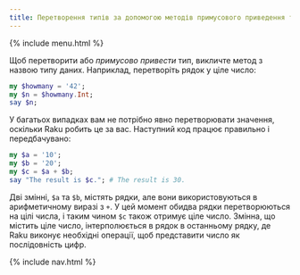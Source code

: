 ```yaml
---
title: Перетворення типів за допомогою методів примусового приведення типів
---
```


{% include menu.html %}

Щоб перетворити або _примусово привести_ тип, викличте метод з назвою типу даних. Наприклад, перетворіть рядок у ціле число:

```raku
my $howmany = '42';
my $n = $howmany.Int;
say $n;
```

У багатьох випадках вам не потрібно явно перетворювати значення, оскільки Raku робить це за вас. Наступний код працює правильно і передбачувано:

```raku
my $a = '10';
my $b = '20';
my $c = $a + $b;
say "The result is $c."; # The result is 30.
```

Дві змінні, `$a` та `$b`, містять рядки, але вони використовуються в арифметичному виразі з `+`. У цей момент обидва рядки перетворюються на цілі числа, і таким чином `$c` також отримує ціле число. Змінна, що містить ціле число, інтерполюється в рядок в останньому рядку, де Raku виконує необхідні операції, щоб представити число як послідовність цифр.

{% include nav.html %}